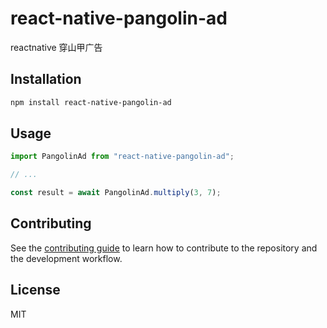# react-native-pangolin-ad

reactnative 穿山甲广告

## Installation

```sh
npm install react-native-pangolin-ad
```

## Usage

```js
import PangolinAd from "react-native-pangolin-ad";

// ...

const result = await PangolinAd.multiply(3, 7);
```

## Contributing

See the [contributing guide](CONTRIBUTING.md) to learn how to contribute to the repository and the development workflow.

## License

MIT
